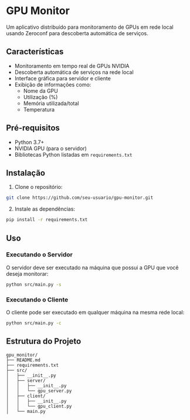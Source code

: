 # GPU Monitor

Um aplicativo distribuído para monitoramento de GPUs em rede local usando Zeroconf para descoberta automática de serviços.

## Características

- Monitoramento em tempo real de GPUs NVIDIA
- Descoberta automática de serviços na rede local
- Interface gráfica para servidor e cliente
- Exibição de informações como:
  - Nome da GPU
  - Utilização (%)
  - Memória utilizada/total
  - Temperatura

## Pré-requisitos

- Python 3.7+
- NVIDIA GPU (para o servidor)
- Bibliotecas Python listadas em `requirements.txt`

## Instalação

1. Clone o repositório:

```bash
git clone https://github.com/seu-usuario/gpu-monitor.git
```

2. Instale as dependências:

```bash
pip install -r requirements.txt
```

## Uso

### Executando o Servidor

O servidor deve ser executado na máquina que possui a GPU que você deseja monitorar:

```bash
python src/main.py -s
```

### Executando o Cliente

O cliente pode ser executado em qualquer máquina na mesma rede local:

```bash
python src/main.py -c
```

## Estrutura do Projeto

```
gpu_monitor/
├── README.md
├── requirements.txt
├── src/
│   ├── __init__.py
│   ├── server/
│   │   ├── __init__.py
│   │   └── gpu_server.py
│   ├── client/
│   │   ├── __init__.py
│   │   └── gpu_client.py
│   └── main.py
```
